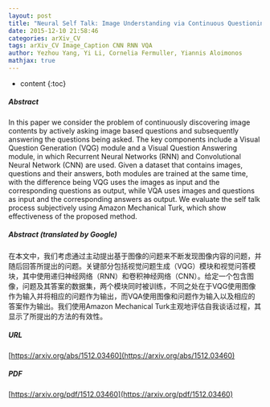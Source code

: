 ```yaml
---
layout: post
title: "Neural Self Talk: Image Understanding via Continuous Questioning and Answering"
date: 2015-12-10 21:58:46
categories: arXiv_CV
tags: arXiv_CV Image_Caption CNN RNN VQA
author: Yezhou Yang, Yi Li, Cornelia Fermuller, Yiannis Aloimonos
mathjax: true
---
```


* content
{:toc}

##### Abstract
In this paper we consider the problem of continuously discovering image contents by actively asking image based questions and subsequently answering the questions being asked. The key components include a Visual Question Generation (VQG) module and a Visual Question Answering module, in which Recurrent Neural Networks (RNN) and Convolutional Neural Network (CNN) are used. Given a dataset that contains images, questions and their answers, both modules are trained at the same time, with the difference being VQG uses the images as input and the corresponding questions as output, while VQA uses images and questions as input and the corresponding answers as output. We evaluate the self talk process subjectively using Amazon Mechanical Turk, which show effectiveness of the proposed method.

##### Abstract (translated by Google)
在本文中，我们考虑通过主动提出基于图像的问题来不断发现图像内容的问题，并随后回答所提出的问题。关键部分包括视觉问题生成（VQG）模块和视觉问答模块，其中使用递归神经网络（RNN）和卷积神经网络（CNN）。给定一个包含图像，问题及其答案的数据集，两个模块同时被训练，不同之处在于VQG使用图像作为输入并将相应的问题作为输出，而VQA使用图像和问题作为输入以及相应的答案作为输出。我们使用Amazon Mechanical Turk主观地评估自我谈话过程，其显示了所提出的方法的有效性。

##### URL
[https://arxiv.org/abs/1512.03460](https://arxiv.org/abs/1512.03460)

##### PDF
[https://arxiv.org/pdf/1512.03460](https://arxiv.org/pdf/1512.03460)

